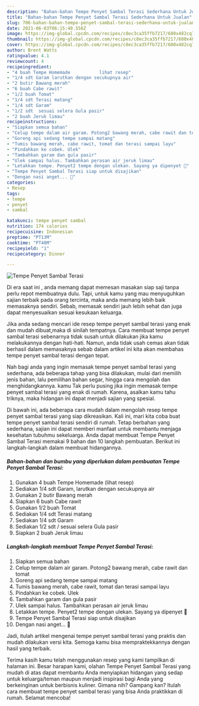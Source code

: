 ```yaml
---
description: "Bahan-bahan Tempe Penyet Sambal Terasi Sederhana Untuk Jualan"
title: "Bahan-bahan Tempe Penyet Sambal Terasi Sederhana Untuk Jualan"
slug: 706-bahan-bahan-tempe-penyet-sambal-terasi-sederhana-untuk-jualan
date: 2021-06-03T06:15:40.556Z
image: https://img-global.cpcdn.com/recipes/c8ec3ca35ffb7217/680x482cq70/tempe-penyet-sambal-terasi-foto-resep-utama.jpg
thumbnail: https://img-global.cpcdn.com/recipes/c8ec3ca35ffb7217/680x482cq70/tempe-penyet-sambal-terasi-foto-resep-utama.jpg
cover: https://img-global.cpcdn.com/recipes/c8ec3ca35ffb7217/680x482cq70/tempe-penyet-sambal-terasi-foto-resep-utama.jpg
author: Brent Watts
ratingvalue: 4.1
reviewcount: 4
recipeingredient:
- "4 buah Tempe Homemade           lihat resep"
- "1/4 sdt Garam larutkan dengan secukupnya air"
- "2 butir Bawang merah"
- "6 buah Cabe rawit"
- "1/2 buah Tomat"
- "1/4 sdt Terasi matang"
- "1/4 sdt Garam"
- "1/2 sdt  sesuai selera Gula pasir"
- "2 buah Jeruk limau"
recipeinstructions:
- "Siapkan semua bahan"
- "Celup tempe dalam air garam. Potong2 bawang merah, cabe rawit dan tomat"
- "Goreng api sedang tempe sampai matang"
- "Tumis bawang merah, cabe rawit, tomat dan terasi sampai layu"
- "Pindahkan ke cobek. Ulek"
- "Tambahkan garam dan gula pasir"
- "Ulek sampai halus. Tambahkan perasan air jeruk limau"
- "Letakkan tempe. Penyet2 tempe dengan ulekan. Sayang ya dipenyet 🙈"
- "Tempe Penyet Sambal Terasi siap untuk disajikan"
- "Dengan nasi anget... 🤤"
categories:
- Resep
tags:
- tempe
- penyet
- sambal

katakunci: tempe penyet sambal 
nutrition: 174 calories
recipecuisine: Indonesian
preptime: "PT13M"
cooktime: "PT40M"
recipeyield: "1"
recipecategory: Dinner

---
```



![Tempe Penyet Sambal Terasi](https://img-global.cpcdn.com/recipes/c8ec3ca35ffb7217/680x482cq70/tempe-penyet-sambal-terasi-foto-resep-utama.jpg)

Di era  saat ini , anda memang dapat memesan masakan siap saji tanpa perlu repot membuatnya dulu. Tapi, untuk kamu yang mau menyuguhkan sajian terbaik pada orang tercinta, maka anda memang lebih baik memasaknya sendiri. Sebab, memasak sendiri jauh lebih sehat dan juga dapat menyesuaikan sesuai kesukaan keluarga.

Jika anda sedang mencari ide resep tempe penyet sambal terasi yang enak dan mudah dibuat,maka di sinilah tempatnya. Cara membuat tempe penyet sambal terasi  sebenarnya tidak susah untuk dilakukan jika kamu melakukannya dengan hati-hati. Namun, anda tidak usah cemas akan tidak berhasil dalam memasaknya 
sebab dalam artikel ini kita akan membahas tempe penyet sambal terasi dengan tepat.  



Nah bagi anda yang ingin memasak tempe penyet sambal terasi yang sederhana, ada beberapa tahap yang bisa dilakukan, mulai dari memilih jenis bahan, lalu pemilihan bahan segar, hingga cara mengolah dan menghidangkannya. kamu Tak perlu pusing jika ingin memasak tempe penyet sambal terasi yang enak di rumah. Karena, asalkan kamu  tahu triknya, maka hidangan ini dapat menjadi sajian yang spesial.

Di bawah ini, ada beberapa cara mudah dalam mengolah resep tempe penyet sambal terasi yang siap dikreasikan. Kali ini, mari kita coba buat tempe penyet sambal terasi sendiri di rumah. Tetap berbahan yang sederhana, sajian ini dapat memberi manfaat untuk membantu menjaga kesehatan tubuhmu sekeluarga. Anda dapat membuat Tempe Penyet Sambal Terasi memakai 9 bahan dan 10 langkah pembuatan. Berikut ini langkah-langkah dalam membuat hidangannya.

<!--inarticleads1-->

##### Bahan-bahan dan bumbu yang diperlukan dalam pembuatan Tempe Penyet Sambal Terasi:

1. Gunakan 4 buah Tempe Homemade           (lihat resep)
1. Sediakan 1/4 sdt Garam, larutkan dengan secukupnya air
1. Gunakan 2 butir Bawang merah
1. Siapkan 6 buah Cabe rawit
1. Gunakan 1/2 buah Tomat
1. Sediakan 1/4 sdt Terasi matang
1. Sediakan 1/4 sdt Garam
1. Sediakan 1/2 sdt / sesuai selera Gula pasir
1. Siapkan 2 buah Jeruk limau




<!--inarticleads2-->

##### Langkah-langkah membuat Tempe Penyet Sambal Terasi:

1. Siapkan semua bahan
1. Celup tempe dalam air garam. Potong2 bawang merah, cabe rawit dan tomat
1. Goreng api sedang tempe sampai matang
1. Tumis bawang merah, cabe rawit, tomat dan terasi sampai layu
1. Pindahkan ke cobek. Ulek
1. Tambahkan garam dan gula pasir
1. Ulek sampai halus. Tambahkan perasan air jeruk limau
1. Letakkan tempe. Penyet2 tempe dengan ulekan. Sayang ya dipenyet 🙈
1. Tempe Penyet Sambal Terasi siap untuk disajikan
1. Dengan nasi anget... 🤤




Jadi, itulah artikel mengenai  tempe penyet sambal terasi  yang praktis dan mudah dilakukan versi kita. Semoga kamu bisa mempraktekkannya dengan hasil yang terbaik. 

Terima kasih kamu telah menggunakan resep yang kami tampilkan di halaman ini. Besar harapan kami, olahan  Tempe Penyet Sambal Terasi yang mudah di atas dapat membantu Anda menyiapkan hidangan yang sedap untuk keluarga/teman maupun menjadi inspirasi bagi Anda yang berkeinginan untuk berbisnis kuliner. Gimana nih? Gampang kan? Itulah cara membuat tempe penyet sambal terasi yang bisa Anda praktikkan di rumah. Selamat mencoba!

